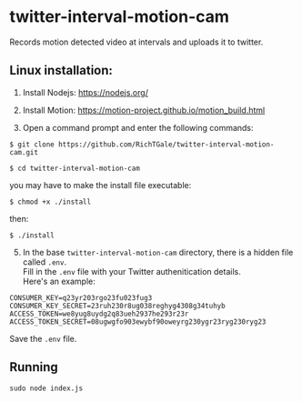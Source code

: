 # twitter-interval-motion-cam
Records motion detected video at intervals and uploads it to twitter.

## Linux installation:

1. Install Nodejs: https://nodejs.org/

2. Install Motion: https://motion-project.github.io/motion_build.html

3. Open a command prompt and enter the following commands:
```
$ git clone https://github.com/RichTGale/twitter-interval-motion-cam.git

$ cd twitter-interval-motion-cam
```
you may have to make the install file executable:
```
$ chmod +x ./install
```
then:
```
$ ./install
```

5. In the base ```twitter-interval-motion-cam``` directory, there is a hidden file called ```.env```.<br /> 
Fill in the ```.env``` file with your Twitter authenitication details.<br /> 
Here's an example:
```
CONSUMER_KEY=q23yr203rgo23fu023fug3 
CONSUMER_KEY_SECRET=23ruh230r8ug038reghyg4308g34tuhyb
ACCESS_TOKEN=we8yug8uydg2q83ueh2937he293r23r
ACCESS_TOKEN_SECRET=08ugwgfo903ewybf90oweyrg230ygr23ryg230ryg23  
```
Save the ```.env``` file.

## Running
```
sudo node index.js
```
